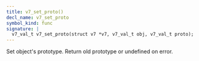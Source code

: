 ```yaml
---
title: v7_set_proto()
decl_name: v7_set_proto
symbol_kind: func
signature: |
  v7_val_t v7_set_proto(struct v7 *v7, v7_val_t obj, v7_val_t proto);
---
```


Set object's prototype. Return old prototype or undefined on error. 

